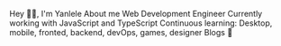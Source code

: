Hey 👋🏽, I'm Yanlele
About me
Web Development Engineer
Currently working with JavaScript and TypeScript
Continuous learning: Desktop, mobile, fronted, backend, devOps, games, designer
Blogs 🌱

<!--
**dyh91201/dyh91201** is a ✨ _special_ ✨ repository because its `README.md` (this file) appears on your GitHub profile.

Here are some ideas to get you started:



- 🔭 I’m currently working on ...
- 🌱 I’m currently learning ...
- 👯 I’m looking to collaborate on ...
- 🤔 I’m looking for help with ...
- 💬 Ask me about ...
- 📫 How to reach me: ...
- 😄 Pronouns: ...
- ⚡ Fun fact: ...
-->
